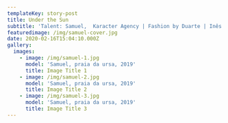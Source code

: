 ```yaml
---
templateKey: story-post
title: Under the Sun
subtitle: 'Talent: Samuel,  Karacter Agency | Fashion by Duarte | Inês Torcato   '
featuredimage: /img/samuel-cover.jpg
date: 2020-02-16T15:04:10.000Z
gallery:
  images:
    - image: /img/samuel-1.jpg
      model: 'Samuel, praia da ursa, 2019'
      title: Image Title 1
    - image: /img/samuel-2.jpg
      model: 'Samuel, praia da ursa, 2019'
      title: Image Title 2
    - image: /img/samuel-3.jpg
      model: 'Samuel, praia da ursa, 2019'
      title: Image Title 3
---
```


